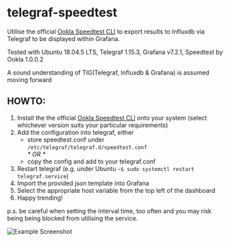 
# telegraf-speedtest
Utilise the official [Ookla Speedtest CLI](https://www.speedtest.net/apps/cli) to export results to Influxdb via Telegraf to be displayed within Grafana.

Tested with Ubuntu 18.04.5 LTS, Telegraf 1.15.3, Grafana v7.2.1, Speedtest by Ookla 1.0.0.2

A sound understanding of TIG(Telegraf, Influxdb & Grafana) is assumed moving forward

## HOWTO:
1. Install the the official [Ookla Speedtest CLI](https://www.speedtest.net/apps/cli) onto your system (select whichever version suits your particular requirements)
2. Add the configuration into telegraf, either
   * store speedtest.conf under ```/etc/telegraf/telegraf.d/speedtest.conf```  
    _\* OR \*_
   * copy the config and add to your telegraf.conf  
3. Restart telegraf (e.g. under Ubuntu ```~$ sudo systemctl restart telegraf.service```)
4. Import the provided json template into Grafana
5. Select the appropriate host variable from the top left of the dashboard
6. Happy trending!
  
p.s. be careful when setting the interval time, too often and you may risk being being blocked from utilising the service.

![Example Screenshot](https://raw.githubusercontent.com/risb0r/telegraf-speedtest/master/screenshot.png)
